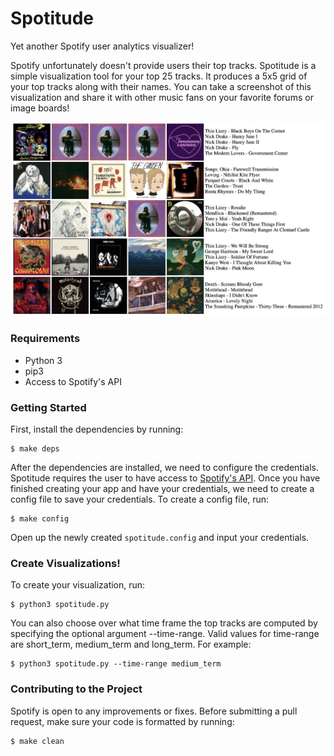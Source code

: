 # Spotitude

Yet another Spotify user analytics visualizer!

Spotify unfortunately doesn't provide users their top tracks. Spotitude is a simple visualization tool for your top 25 tracks. It produces a 5x5 grid of your top tracks along with their names.
You can take a screenshot of this visualization and share it with other music fans on your favorite forums or image boards!

![Example](examples/example.png)

### Requirements
* Python 3
* pip3
* Access to Spotify's API

### Getting Started

First, install the dependencies by running:

```
$ make deps
```

After the dependencies are installed, we need to configure the credentials. Spotitude requires the user to have access to [Spotify's API](https://developer.spotify.com/).
Once you have finished creating your app and have your credentials, we need to create a config file to save your credentials. To create a config file, run:

```
$ make config
```

Open up the newly created `spotitude.config` and input your credentials.

### Create Visualizations!

To create your visualization, run:

```
$ python3 spotitude.py
```

You can also choose over what time frame the top tracks are computed by specifying the optional argument --time-range. Valid values for time-range are short_term, medium_term and long_term. For example:

```
$ python3 spotitude.py --time-range medium_term
``` 



### Contributing to the Project

Spotify is open to any improvements or fixes. Before submitting a pull request, make sure your code is formatted by running:

```
$ make clean
```

